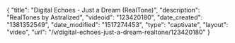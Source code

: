 {
    "title": "Digital Echoes - Just a Dream (RealTone)",
    "description": "RealTones by Astralized",
    "videoid": "123420180",
    "date_created": "1381352549",
    "date_modified": "1517274453",
    "type": "captivate",
    "layout": "video",
    "url": "\/v\/digital-echoes-just-a-dream-realtone\/123420180"
}